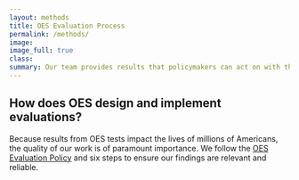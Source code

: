 ```yaml
---
layout: methods
title: OES Evaluation Process
permalink: /methods/
image:
image_full: true
class:
summary: Our team provides results that policymakers can act on with the highest degree of confidence.
---
```

## How does OES design and implement evaluations?

Because results from OES tests impact the lives of millions of Americans, the quality of our work is of paramount importance. We follow the <a href="{{ '/assets/files/evaluationpolicy.pdf' | prepend: site.baseurl }}">OES Evaluation Policy</a> and six steps to ensure our findings are relevant and reliable.
